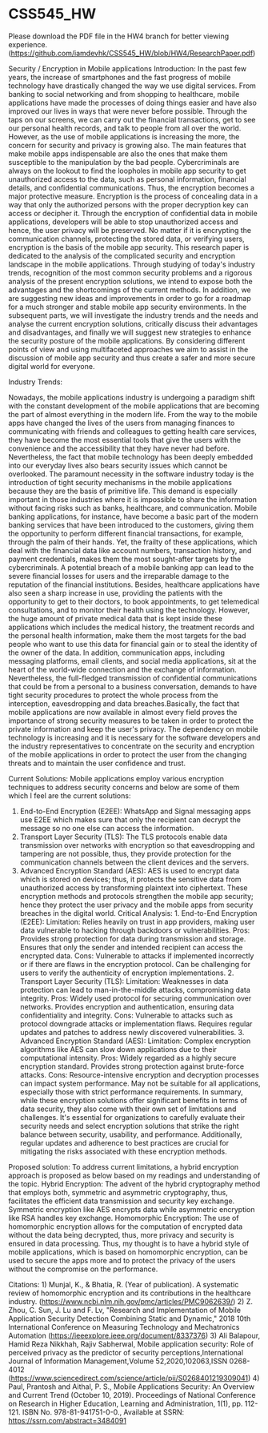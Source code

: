 # CSS545_HW
Please download the PDF file in the HW4 branch for better viewing experience. 
(https://github.com/iamdevhk/CSS545_HW/blob/HW4/ResearchPaper.pdf)

Security / Encryption in Mobile applications
Introduction:
In the past few years, the increase of smartphones and the fast progress of mobile technology have drastically changed the way we use digital services. From banking to social networking and from shopping to healthcare, mobile applications have made the processes of doing things easier and have also improved our lives in ways that were never before possible. Through the taps on our screens, we can carry out the financial transactions, get to see our personal health records, and talk to people from all over the world. However, as the use of mobile applications is increasing the more, the concern for security and privacy is growing also. The main features that make mobile apps indispensable are also the ones that make them susceptible to the manipulation by the bad people. Cybercriminals are always on the lookout to find the loopholes in mobile app security to get unauthorized access to the data, such as personal information, financial details, and confidential communications. Thus, the encryption becomes a major protective measure. Encryption is the process of concealing data in a way that only the authorized persons with the proper decryption key can access or decipher it. Through the encryption of confidential data in mobile applications, developers will be able to stop unauthorized access and hence, the user privacy will be preserved. No matter if it is encrypting the communication channels, protecting the stored data, or verifying users, encryption is the basis of the mobile app security. This research paper is dedicated to the analysis of the complicated security and encryption landscape in the mobile applications. Through studying of today's industry trends, recognition of the most common security problems and a rigorous analysis of the present encryption solutions, we intend to expose both the advantages and the shortcomings of the current methods. In addition, we are suggesting new ideas and improvements in order to go for a roadmap for a much stronger and stable mobile app security environments. In the subsequent parts, we will investigate the industry trends and the needs and analyse the current encryption solutions, critically discuss their advantages and disadvantages, and finally we will suggest new strategies to enhance the security posture of the mobile applications. By considering different points of view and using multifaceted approaches we aim to assist in the discussion of mobile app security and thus create a safer and more secure digital world for everyone.

Industry Trends:

Nowadays, the mobile applications industry is undergoing a paradigm shift with the constant development of the mobile applications that are becoming the part of almost everything in the modern life. From the way to the mobile apps have changed the lives of the users from managing finances to communicating with friends and colleagues to getting health care services, they have become the most essential tools that give the users with the convenience and the accessibility that they have never had before. Nevertheless, the fact that mobile technology has been deeply embedded into our everyday lives also bears security issues which cannot be overlooked.
The paramount necessity in the software industry today is the introduction of tight security mechanisms in the mobile applications because they are the basis of primitive life. This demand is especially important in those industries where it is impossible to share the information without facing risks such as banks, healthcare, and communication.
Mobile banking applications, for instance, have become a basic part of the modern banking services that have been introduced to the customers, giving them the opportunity to perform different financial transactions, for example, through the palm of their hands. Yet, the frailty of these applications, which deal with the financial data like account numbers, transaction history, and payment credentials, makes them the most sought-after targets by the cybercriminals. A potential breach of a mobile banking app can lead to the severe financial losses for users and the irreparable damage to the reputation of the financial institutions. Besides, healthcare applications have also seen a sharp increase in use, providing the patients with the opportunity to get to their doctors, to book appointments, to get telemedical consultations, and to monitor their health using the technology. However, the huge amount of private medical data that is kept inside these applications which includes the medical history, the treatment records and the personal health information, make them the most targets for the bad people who want to use this data for financial gain or to steal the identity of the owner of the data. In addition, communication apps, including messaging platforms, email clients, and social media applications, sit at the heart of the world-wide connection and the exchange of information. Nevertheless, the full-fledged transmission of confidential communications that could be from a personal to a business conversation, demands to have tight security procedures to protect the whole process from the interception, eavesdropping and data breaches.Basically, the fact that mobile applications are now available in almost every field proves the importance of strong security measures to be taken in order to protect the private information and keep the user's privacy. The dependency on mobile technology is increasing and it is necessary for the software developers and the industry representatives to concentrate on the security and encryption of the mobile applications in order to protect the user from the changing threats and to maintain the user confidence and trust.

Current Solutions:
Mobile applications employ various encryption techniques to address security concerns and below are some of them which I feel are the current solutions:
1. End-to-End Encryption (E2EE): WhatsApp and Signal messaging apps use E2EE which makes sure that only the recipient can decrypt the message so no one else can access the information.
2. Transport Layer Security (TLS): The TLS protocols enable data transmission over networks with encryption so that eavesdropping and tampering are not possible, thus, they provide protection for the communication channels between the client devices and the servers.
3. Advanced Encryption Standard (AES): AES is used to encrypt data which is stored on devices; thus, it protects the sensitive data from unauthorized access by transforming plaintext into ciphertext.
These encryption methods and protocols strengthen the mobile app security; hence they protect the user privacy and the mobile apps from security breaches in the digital world.
Critical Analysis: 1. End-to-End Encryption (E2EE): Limitation: Relies heavily on trust in app providers, making user data vulnerable to hacking through backdoors or vulnerabilities. Pros: Provides strong protection for data during transmission and storage. Ensures that only the sender and intended recipient can access the encrypted data.
Cons: Vulnerable to attacks if implemented incorrectly or if there are flaws in the encryption protocol. Can be challenging for users to verify the authenticity of encryption implementations. 2. Transport Layer Security (TLS): Limitation: Weaknesses in data protection can lead to man-in-the-middle attacks, compromising data integrity. Pros: Widely used protocol for securing communication over networks. Provides encryption and authentication, ensuring data confidentiality and integrity. Cons: Vulnerable to attacks such as protocol downgrade attacks or implementation flaws. Requires regular updates and patches to address newly discovered vulnerabilities. 3. Advanced Encryption Standard (AES): Limitation: Complex encryption algorithms like AES can slow down applications due to their computational intensity. Pros: Widely regarded as a highly secure encryption standard. Provides strong protection against brute-force attacks. Cons: Resource-intensive encryption and decryption processes can impact system performance. May not be suitable for all applications, especially those with strict performance requirements. In summary, while these encryption solutions offer significant benefits in terms of data security, they also come with their own set of limitations and challenges. It's essential for organizations to carefully evaluate their security needs and select encryption solutions that strike the right balance between security, usability, and performance. Additionally, regular updates and adherence to best practices are crucial for mitigating the risks associated with these encryption methods.


Proposed solution:
To address current limitations, a hybrid encryption approach is proposed as below based on my readings and understanding of the topic.
Hybrid Encryption: The advent of the hybrid cryptography method that employs both, symmetric and asymmetric cryptography, thus, facilitates the efficient data transmission and security key exchange. Symmetric encryption like AES encrypts data while asymmetric encryption like RSA handles key exchange.
Homomorphic Encryption: The use of homomorphic encryption allows for the computation of encrypted data without the data being decrypted, thus, more privacy and security is ensured in data processing.
Thus, my thought is to have a hybrid style of mobile applications, which is based on homomorphic encryption, can be used to secure the apps more and to protect the privacy of the users without the compromise on the performance.

Citations:
1)
Munjal, K., & Bhatia, R. (Year of publication). A systematic review of homomorphic encryption and its contributions in the healthcare industry. (https://www.ncbi.nlm.nih.gov/pmc/articles/PMC9062639/)
2) Z. Zhou, C. Sun, J. Lu and F. Lv, "Research and Implementation of Mobile Application Security Detection Combining Static and Dynamic," 2018 10th International Conference on Measuring Technology and Mechatronics Automation (https://ieeexplore.ieee.org/document/8337376)
3)
Ali Balapour, Hamid Reza Nikkhah, Rajiv Sabherwal, Mobile application security: Role of perceived privacy as the predictor of security perceptions,International Journal of Information Management,Volume 52,2020,102063,ISSN 0268-4012 (https://www.sciencedirect.com/science/article/pii/S0268401219309041)
4)
Paul, Prantosh and Aithal, P. S., Mobile Applications Security: An Overview and Current Trend (October 10, 2019). Proceedings of National Conference on Research in Higher Education, Learning and Administration, 1(1), pp. 112-121. ISBN No. 978-81-941751-0-0., Available at SSRN: https://ssrn.com/abstract=3484091

